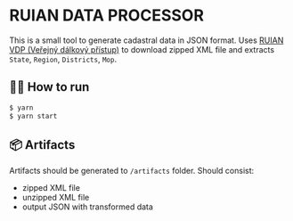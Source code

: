 # RUIAN DATA PROCESSOR

This is a small tool to generate cadastral data in JSON format. Uses [RUIAN VDP (Veřejný dálkový přístup)](https://vdp.cuzk.cz/) to download zipped XML file and extracts `State`, `Region`, `Districts`, `Mop`.

## 🏃‍♂️ How to run

```bash
$ yarn
$ yarn start
```

## 📦 Artifacts

Artifacts should be generated to `/artifacts` folder. Should consist:

- zipped XML file
- unzipped XML file
- output JSON with transformed data
